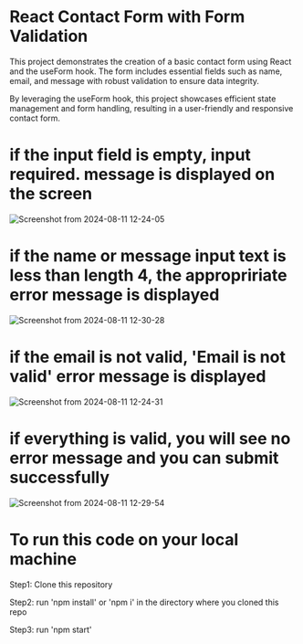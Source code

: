 # React Contact Form with Form Validation

This project demonstrates the creation of a basic contact form using React and the useForm hook. The form includes essential fields such as name, email, and message with robust validation to ensure data integrity.

By leveraging the useForm hook, this project showcases efficient state management and form handling, resulting in a user-friendly and responsive contact form.


# if the input field is empty,  input required. message is displayed on the screen 
![Screenshot from 2024-08-11 12-24-05](https://github.com/user-attachments/assets/27389c88-d445-4ebc-be11-bef4f7d8f9a9)


# if the name or message input text is less than length 4, the appropririate error message is displayed
![Screenshot from 2024-08-11 12-30-28](https://github.com/user-attachments/assets/f8bb470f-182e-4bec-8b93-d16249c17c03)


# if the email is not valid, 'Email is not valid' error message is displayed
![Screenshot from 2024-08-11 12-24-31](https://github.com/user-attachments/assets/e4294dde-d7de-4dac-bbce-fcf1b414717c)


# if everything is valid, you will see no error message and you can submit successfully 
![Screenshot from 2024-08-11 12-29-54](https://github.com/user-attachments/assets/e4d56302-feaf-46b2-b65a-59360a893d89)


# To run this code on your local machine
Step1: Clone this repository

Step2: run 'npm install' or 'npm i' in the directory where you cloned this repo

Step3: run 'npm start'

